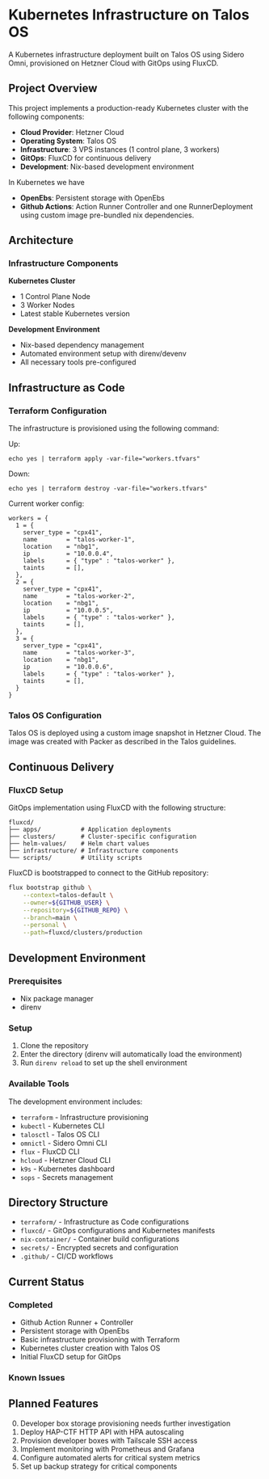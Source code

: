 # Kubernetes Infrastructure on Talos OS

A Kubernetes infrastructure deployment built on Talos OS using Sidero Omni, provisioned on Hetzner Cloud with GitOps using FluxCD.

## Project Overview

This project implements a production-ready Kubernetes cluster with the following components:
- **Cloud Provider**: Hetzner Cloud
- **Operating System**: Talos OS
- **Infrastructure**: 3 VPS instances (1 control plane, 3 workers)
- **GitOps**: FluxCD for continuous delivery
- **Development**: Nix-based development environment

In Kubernetes we have

- **OpenEbs**: Persistent storage with OpenEbs
- **Github Actions**: Action Runner Controller and one RunnerDeployment using custom image pre-bundled nix dependencies.

## Architecture

### Infrastructure Components

**Kubernetes Cluster**
- 1 Control Plane Node
- 3 Worker Nodes
- Latest stable Kubernetes version

**Development Environment**
- Nix-based dependency management
- Automated environment setup with direnv/devenv
- All necessary tools pre-configured

## Infrastructure as Code

### Terraform Configuration

The infrastructure is provisioned using the following command:


Up:

```
echo yes | terraform apply -var-file="workers.tfvars"
```

Down:

```
echo yes | terraform destroy -var-file="workers.tfvars"
```

Current worker config:

```
workers = {
  1 = {
    server_type = "cpx41",
    name        = "talos-worker-1",
    location    = "nbg1",
    ip          = "10.0.0.4",
    labels      = { "type" : "talos-worker" },
    taints      = [],
  },
  2 = {
    server_type = "cpx41",
    name        = "talos-worker-2",
    location    = "nbg1",
    ip          = "10.0.0.5",
    labels      = { "type" : "talos-worker" },
    taints      = [],
  },
  3 = {
    server_type = "cpx41",
    name        = "talos-worker-3",
    location    = "nbg1",
    ip          = "10.0.0.6",
    labels      = { "type" : "talos-worker" },
    taints      = [],
  }
}
```


### Talos OS Configuration

Talos OS is deployed using a custom image snapshot in Hetzner Cloud. The image was created with Packer as described in the Talos guidelines.

## Continuous Delivery

### FluxCD Setup

GitOps implementation using FluxCD with the following structure:

```
fluxcd/
├── apps/           # Application deployments
├── clusters/       # Cluster-specific configuration
├── helm-values/    # Helm chart values
├── infrastructure/ # Infrastructure components
└── scripts/        # Utility scripts
```

FluxCD is bootstrapped to connect to the GitHub repository:

```bash
flux bootstrap github \
    --context=talos-default \
    --owner=${GITHUB_USER} \
    --repository=${GITHUB_REPO} \
    --branch=main \
    --personal \
    --path=fluxcd/clusters/production
```

## Development Environment

### Prerequisites

- Nix package manager
- direnv

### Setup

1. Clone the repository
2. Enter the directory (direnv will automatically load the environment)
3. Run `direnv reload` to set up the shell environment

### Available Tools

The development environment includes:
- `terraform` - Infrastructure provisioning
- `kubectl` - Kubernetes CLI
- `talosctl` - Talos OS CLI
- `omnictl` - Sidero Omni CLI
- `flux` - FluxCD CLI
- `hcloud` - Hetzner Cloud CLI
- `k9s` - Kubernetes dashboard
- `sops` - Secrets management

## Directory Structure

- `terraform/` - Infrastructure as Code configurations
- `fluxcd/` - GitOps configurations and Kubernetes manifests
- `nix-container/` - Container build configurations
- `secrets/` - Encrypted secrets and configuration
- `.github/` - CI/CD workflows

## Current Status

### Completed

- Github Action Runner + Controller
- Persistent storage with OpenEbs
- Basic infrastructure provisioning with Terraform
- Kubernetes cluster creation with Talos OS
- Initial FluxCD setup for GitOps

### Known Issues

## Planned Features

0. Developer box storage provisioning needs further investigation
1. Deploy HAP-CTF HTTP API with HPA autoscaling
2. Provision developer boxes with Tailscale SSH access
3. Implement monitoring with Prometheus and Grafana
4. Configure automated alerts for critical system metrics
5. Set up backup strategy for critical components
